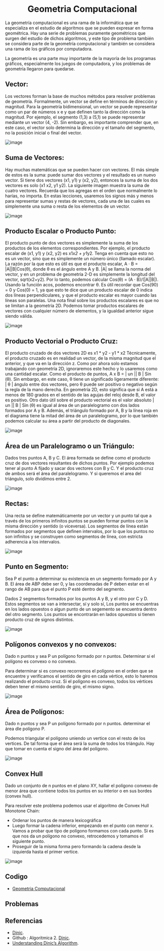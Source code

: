 <h1 align="center"> Geometria Computacional </h1>

La geometría computacional es una rama de la informática que se especializa en el estudio de algoritmos que se pueden expresar en forma geométrica. Hay una serie de problemas puramente geométricos que surgen del estudio de dichos algoritmos, y este tipo de problema también se considera parte de la geometría computacional y también se considera una rama de los gráficos por computadora.

La geometría es una parte muy importante de la mayoría de los programas gráficos, especialmente los juegos de computadora, y los problemas de geometría llegaron para quedarse.

## Vector:

Los vectores forman la base de muchos métodos para resolver problemas de geometría. Formalmente, un vector se define en términos de dirección y magnitud. Para la geometría bidimensional, un vector se puede representar como un par de números x e y que definen tanto la dirección como la magnitud. Por ejemplo, el segmento (1,3) a (5,1) se puede representar mediante un vector (4, -2). Sin embargo, es importante comprender que, en este caso, el vector solo determina la dirección y el tamaño del segmento, no la posición inicial o final del vector.

![image](https://user-images.githubusercontent.com/97768733/199876145-2a46eae6-7dd0-41e5-a7d6-6e625d1ada25.png)

## Suma de Vectores:

Hay muchas matemáticas que se pueden hacer con vectores. El más simple de estos es la suma: puede sumar dos vectores y el resultado es un nuevo vector. Si tiene dos vectores (x1, y1) y (x2, y2), entonces la suma de los dos vectores es solo (x1 x2, y1 y2). La siguiente imagen muestra la suma de cuatro vectores. Recuerda que los agregas en el orden que normalmente lo harías, no importa. En estas lecciones, usaremos los signos más y menos para representar sumas y restas de vectores, cada una de las cuales es simplemente una suma o resta de los elementos de un vector.

![image](https://user-images.githubusercontent.com/97768733/199876516-12670468-c82f-43df-8cf2-bac9a68dc05e.png)

## Producto Escalar o Producto Punto:

El producto punto de dos vectores es simplemente la suma de los productos de los elementos correspondientes. Por ejemplo, el producto escalar de (x1, y1) y (x2, y2) es x1*x2 + y1*y2. Tenga en cuenta que esto no es un vector, sino que es simplemente un número único (llamado escalar). La razón por la que esto es útil es que el producto escalar, A ⋅ B = |A||B|Cos(θ), donde θ es el ángulo entre A y B. |A| se llama la norma del vector, y en un problema de geometría 2-D es simplemente la longitud del vector, sqrt(x2+y2). Por lo tanto, podemos calcular Cos(θ) = (A ⋅ B)/(|A||B|). Usando la función acos, podemos encontrar θ. Es útil recordar que Cos(90) = 0 y Cos(0) = 1, ya que esto te dice que un producto escalar de 0 indica dos líneas perpendiculares, y que el producto escalar es mayor cuando las líneas son paralelas. Una nota final sobre los productos escalares es que no se limitan a la geometría 2D. Podemos tomar productos escalares de vectores con cualquier número de elementos, y la igualdad anterior sigue siendo válida.

![image](https://user-images.githubusercontent.com/97768733/199876992-2de86fdd-c05c-459f-859e-6c23cd4ba793.png)

## Producto Vectorial o Producto Cruz:

El producto cruzado de dos vectores 2D es x1 * y2 - y1 * x2 Técnicamente, el producto cruzado es en realidad un vector, de la misma magnitud que el anterior, y que va en la dirección z. Como por ahora solo estamos trabajando con geometría 2D, ignoraremos este hecho y lo usaremos como una cantidad escalar. Como el producto de puntos, A x B = | un || B | Sin (θ). Sin embargo, en este caso, θ tiene un significado ligeramente diferente: | θ | ángulo entre dos vectores, pero θ puede ser positivo o negativo según la regla de la mano derecha. En geometría 2D, esto significa que si A está a menos de 180 grados en el sentido de las agujas del reloj desde B, el valor es positivo. Otro dato útil sobre el producto vectorial es el valor absoluto | un || B | Sin (θ) es igual al área de un paralelogramo con dos lados formados por A y B. Además, el triángulo formado por A, B y la línea roja en el diagrama tiene la mitad del área de un paralelogramo, por lo que también podemos calcular su área a partir del producto de diagonales.

![image](https://user-images.githubusercontent.com/97768733/200006525-39adae1b-98d8-49df-adbe-b951c41de7fe.png)

## Área de un Paralelogramo o un Triángulo:

Dados tres puntos A, B y C. El área formada se define como el producto cruz de dos vectores resultantes de dichos puntos. Por ejemplo podemos tener al punto A fijado y sacar dos vectores con B y C. Y el producto cruz de ambos será el área del paralelogramo. Y si queremos el area del triángulo, solo dividimos entre 2.

![image](https://user-images.githubusercontent.com/97768733/200011029-90f86521-6210-4a96-a562-2a98c5c8f457.png)

## Rectas:

Una recta se define matemáticamente por un vector y un punto tal que a través de los primeros infinitos puntos se pueden formar puntos con la misma dirección y sentido (o viceversa). Los segmentos de línea están formados por segmentos que definen intervalos, por lo que los puntos no son infinitos y se construyen como segmentos de línea, con estricta adherencia a los intervalos.

![image](https://user-images.githubusercontent.com/97768733/200012778-db02892f-fa7e-4420-9331-fe87cb789f3a.png)

## Punto en Segmento:

Sea P el punto a determinar su existencia en un segmento formado por A y B. El área de ABP debe ser 0, y las coordenadas de P deben estar en el rango de AB para que el punto P esté dentro del segmento.


Dados 2 segmentos formados por los puntos A y B, y el otro por C y D. Estos segmentos se van a intersectar, sí y solo sí, Los puntos se encuentras en los lados opuestos o algun punto de un segemento se encuentra dentro del otro segmento. Los puntos se encontrarán en lados opuestos si tienen producto cruz de signos distintos.

![image](https://user-images.githubusercontent.com/97768733/200017196-4935ad6e-364a-40a6-be6b-32d4b26df2a8.png)


## Polígonos convexos y no convexos:

Dado n puntos y sea P un polígono formado por n puntos. Determinar si el polígono es convexo o no convexo.

Para determinar si es convexo recorremos el polígono en el orden que se encuentre y verificamos el sentido de giro en cada vértice, esto lo haremos realizando el producto cruz. Si el polígono es convexo, todos los vértices deben tener el mismo sentido de giro, el mismo signo.

![image](https://user-images.githubusercontent.com/97768733/200020198-a8fc6450-2859-4192-a92e-832411961db8.png)

## Área de Polígonos:

Dado n puntos y sea P un polígono formado por n puntos. determinar el área dle polígono P.

Podemos triangular el polígono uniendo un vertice con el resto de los vertices. De tal forma que el área será la suma de todos los triángulo. Hay que tomar en cuenta el signo del área del polígono.

![image](https://user-images.githubusercontent.com/97768733/200050642-6b2801dd-85d6-4035-9422-04b9d482dbb8.png)

## Convex Hull

Dado un conjunto de n puntos en el plano XY, hallar el polígono convexo de menor área que contiene todos los puntos en su interior o en sus bordes (convex hull).

Para resolver este problema podemos usar el algoritmo de Convex Hull Monotone Chain:

* Ordenar los puntos de manera lexicográfica
* Luego formar la cadena inferior, empezando en el punto con menor x. Vamos a probar que tipo de polígono formamos con cada punto. Si es que nos da un polígono no convexo, retrocedemos y tomamos el siguiente punto.
* Proseguir de la misma forma pero formando la cadena desde la izquierda hasta el primer vertice.

![image](https://user-images.githubusercontent.com/97768733/200052129-90e62edd-b30d-47f7-a8b7-401db4569515.png)


## Codigo

* [Geometria Computacional](https://github.com/HugoAlejandro2002/Algoritmos-y-Estructuras-de-Datos/blob/main/Algoritmos/Teoria%20de%20Grafos/Dinic/dinic.cpp)

## Problemas

## Referencias 

* [Dinic](https://es.wikipedia.org/wiki/Algoritmo_de_Dinic).  
* Github : Algoritmica 2. [Dinic](https://github.com/PaulLandaeta/algoritmica2/tree/master/contenido/Teoria%20de%20Grafos/Dinic).
* [Understanding Dinic’s Algorithm](https://medium.com/smucs/understanding-dinics-algorithm-ebf892e66227).
